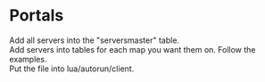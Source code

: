 Portals
=======

Add all servers into the "serversmaster" table.  
Add servers into tables for each map you want them on. Follow the examples.  
Put the file into lua/autorun/client.
